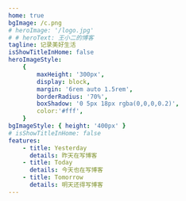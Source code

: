 ```yaml
---
home: true
bgImage: /c.png
# heroImage: '/logo.jpg'
# # heroText: 王小二的博客
tagline: 记录美好生活
isShowTitleInHome: false
heroImageStyle:
    {
        maxHeight: '300px',
        display: block,
        margin: '6rem auto 1.5rem',
        borderRadius: '70%',
        boxShadow: '0 5px 18px rgba(0,0,0,0.2)',
        color:'#fff',
    }
bgImageStyle: { height: '400px' }
# isShowTitleInHome: false
features:
    - title: Yesterday
      details: 昨天在写博客
    - title: Today
      details: 今天也在写博客
    - title: Tomorrow
      details: 明天还得写博客
---
```


<!-- #### 项目简介

一个基于[VuePress](https://vuepress.vuejs.org/zh/)实现的个人博客，实现详情看[我的博文](https://juejin.cn/post/6959403986495471647) -->
